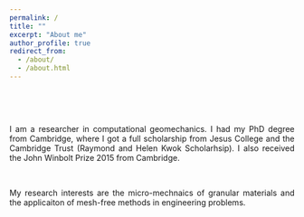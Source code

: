 ```yaml
---
permalink: /
title: ""
excerpt: "About me"
author_profile: true
redirect_from: 
  - /about/
  - /about.html
---
```


<p>&nbsp;</p>
<p>&nbsp;</p>
<div style="text-align: justify"> I am a researcher in computational geomechanics. I had my PhD degree from Cambridge, where I got a full scholarship from Jesus College and the Cambridge Trust (Raymond and Helen Kwok Scholarhsip). I also received the John Winbolt Prize 2015 from Cambridge. </div>

<p>&nbsp;</p>

<div style="text-align: justify"> My research interests are the micro-mechnaics of granular materials and the applicaiton of mesh-free methods in engineering problems. </div>

